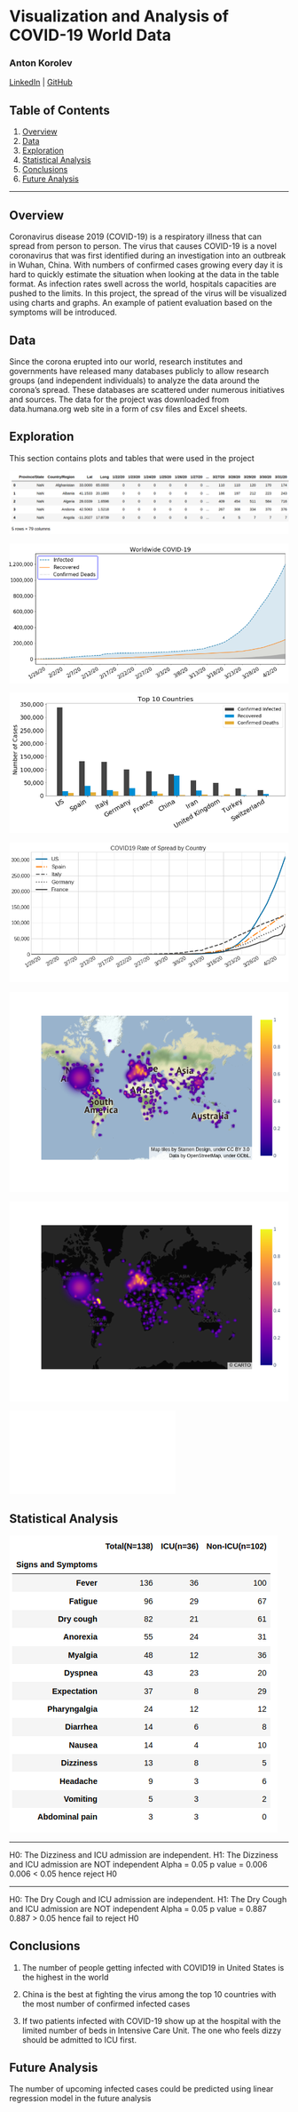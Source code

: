 # Visualization and Analysis of COVID-19 World Data  
### Anton Korolev
[LinkedIn](https://www.https://www.linkedin.com/in/anton-korolevb558/) | [GitHub](https://https://www.github.com/VHTATAH)
## Table of Contents
1. [Overview](#Overview)
2. [Data](#Data)
3. [Exploration](#Exploration)
4. [Statistical Analysis](#Statistical%20Analysis) 
5. [Conclusions](#Conclusions) 
6. [Future Analysis](#Future%20Analysis)
---
## Overview
Coronavirus disease 2019 (COVID-19) is a respiratory illness that can spread from person to person. The virus that causes COVID-19 is a novel coronavirus that was first identified during an investigation into an outbreak in Wuhan, China. With numbers of confirmed cases growing every day it is hard to quickly estimate the situation when looking at the data in the table format. As infection rates swell across the world, hospitals capacities are pushed to the limits. 
In this project, the spread of the virus will be visualized using charts and graphs. An example of patient evaluation based on the  symptoms will be introduced.

## Data
Since the corona erupted into our world, research institutes and governments have released many databases publicly to allow research groups (and independent individuals) to analyze the data around the corona’s spread. These databases are scattered under numerous initiatives and sources. The data for the project was downloaded from data.humana.org web site in a form of csv files and Excel sheets.

## Exploration 
This section contains plots and tables that were used in the project

![](img/Confirmed_table.PNG)

![](img/virus_global_trend.png)


![](img/barplot_top10.png)


![](img/top_5_rate.png)


![](img/fig1.png)


![](img/fig2.png)


![](img/map.html)

## Statistical Analysis 

![](img/symptoms_tablePNG.PNG)

---
H0: The Dizziness and ICU admission are independent.
H1: The Dizziness and ICU admission are NOT independent 
Alpha = 0.05
p value =  0.006
0.006 < 0.05 hence reject H0

------

H0: The Dry Cough and ICU admission are independent.
H1: The Dry Cough and ICU admission are NOT independent 
Alpha = 0.05
p value =  0.887
0.887 > 0.05 hence fail to reject H0

## Conclusions 
1. The number of people getting infected with COVID19 in United States is the highest in the world 

2. China is the best at fighting the virus among the top 10 countries with the most number of confirmed infected cases 

3. If two patients infected with COVID-19 show up at the hospital with the limited number of beds in Intensive Care Unit. The one who feels dizzy should be admitted to ICU first.

## Future Analysis 
The number of upcoming infected cases could be predicted using linear regression  model in the future analysis 


